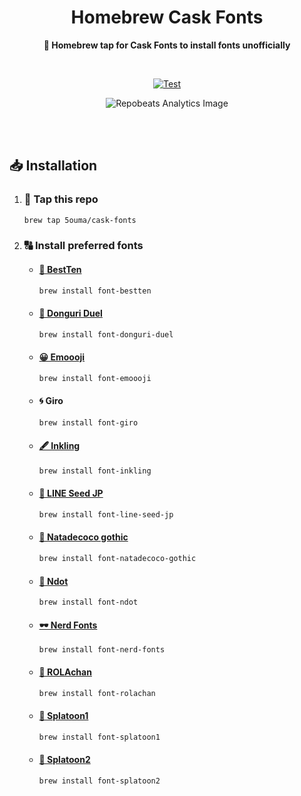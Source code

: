 <h1 align="center">Homebrew Cask Fonts</h1>

<div align="center">

**🍺 Homebrew tap for Cask Fonts to install fonts unofficially**

<br />

[![Test](https://img.shields.io/github/actions/workflow/status/5ouma/homebrew-cask-fonts/test.yml?label=Test&style=flat-square)](https://github.com/5ouma/homebrew-cask-fonts/actions/workflows/test.yml)

![Repobeats Analytics Image](https://repobeats.axiom.co/api/embed/671de53481d680f87d475d1a1e92d119d1acde52.svg)

</div>

<br /><br />

## 📥 Installation

1. ### 🚰 Tap this repo

   ```sh
   brew tap 5ouma/cask-fonts
   ```

2. ### 🔠 Install preferred fonts

   - #### [👾 BestTen](https://flop.fanbox.cc/posts/1918861)

     ```sh
     brew install font-bestten
     ```

   - #### [🌰 Donguri Duel](https://hicchicc.github.io/00ff)

     ```sh
     brew install font-donguri-duel
     ```

   - #### [😀 Emoooji](https://rarapon.net/download/other/emoooji)

     ```sh
     brew install font-emoooji
     ```

   - #### 🌀 Giro

     ```sh
     brew install font-giro
     ```

   - #### [🖋️ Inkling](https://frozenpandaman.github.io/inkling.html)

     ```sh
     brew install font-inkling
     ```

   - #### [🌱 LINE Seed JP](https://seed.line.me)

     ```sh
     brew install font-line-seed-jp
     ```

   - #### [🥥 Natadecoco gothic](https://kashika-labo.com/natadecoco-gothic)

     ```sh
     brew install font-natadecoco-gothic
     ```

   - #### [🫥 Ndot](https://nothing.tech)

     ```shell
     brew install font-ndot
     ```

   - #### [🕶️ Nerd Fonts](https://www.nerdfonts.com)

     ```shell
     brew install font-nerd-fonts
     ```

   - #### [🌼 ROLAchan](https://ozawa.design/store/rolachan)

     ```sh
     brew install font-rolachan
     ```

   - #### [🦑 Splatoon1](https://frozenpandaman.github.io/inkling.html)

     ```sh
     brew install font-splatoon1
     ```

   - #### [🦑 Splatoon2](https://frozenpandaman.github.io/inkling.html)

     ```sh
     brew install font-splatoon2
     ```
